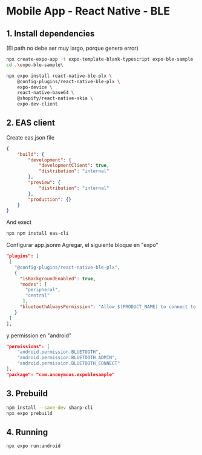 # Mobile App - React Native - BLE

## 1. Install dependencies

(El path no debe ser muy largo, porque genera error)

```bash
npx create-expo-app -t expo-template-blank-typescript expo-ble-sample
cd .\expo-ble-sample\

npx expo install react-native-ble-plx \
    @config-plugins/react-native-ble-plx \
    expo-device \
    react-native-base64 \
    @shopify/react-native-skia \
    expo-dev-client
```

## 2. EAS client

Create eas.json file

```json
{
    "build": {
        "development": {
            "developmentClient": true,
            "distribution": "internal"
        },
        "preview": {
            "distribution": "internal"
        },
        "production": {}
    }
}
```

And exect

```bash
npx npm install eas-cli
```

Configurar app.jsonm
Agregar, el siguiente bloque en "expo"

```json
"plugins": [
 [
   "@config-plugins/react-native-ble-plx",
   {
     "isBackgroundEnabled": true,
     "modes": [
       "peripheral",
       "central"
      ],
     "bluetoothAlwaysPermission": "Allow $(PRODUCT_NAME) to connect to bluetooth devices"
   }
 ]
],
```

y permission en "android"

```json
"permissions": [
    "android.permission.BLUETOOTH",
    "android.permission.BLUETOOTH_ADMIN",
    "android.permission.BLUETOOTH_CONNECT"
],
"package": "com.anonymous.expoblesample"
```

## 3. Prebuild

```bash
npm install --save-dev sharp-cli
npx expo prebuild
```

## 4. Running

```bash
npx expo run:android
```
